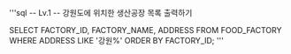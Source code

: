 '''sql
-- Lv.1
-- 강원도에 위치한 생산공장 목록 출력하기

SELECT
    FACTORY_ID,
    FACTORY_NAME,
    ADDRESS
FROM
    FOOD_FACTORY
WHERE
    ADDRESS LIKE '강원%'
ORDER BY
    FACTORY_ID;
'''
